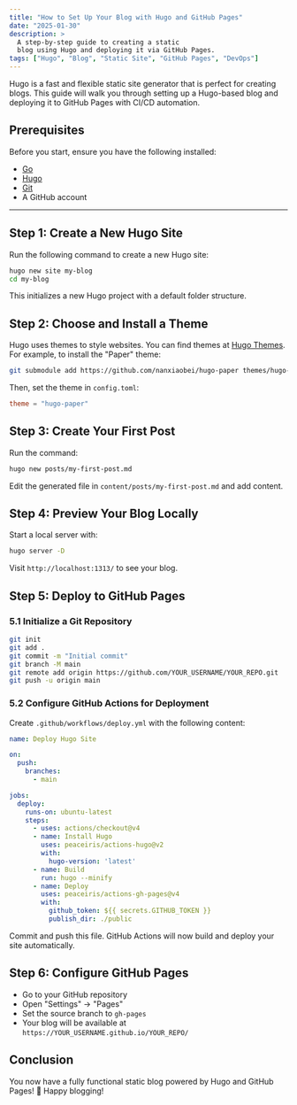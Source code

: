 ```yaml
---
title: "How to Set Up Your Blog with Hugo and GitHub Pages"
date: "2025-01-30"
description: >
  A step-by-step guide to creating a static
  blog using Hugo and deploying it via GitHub Pages.
tags: ["Hugo", "Blog", "Static Site", "GitHub Pages", "DevOps"]
---
```


Hugo is a fast and flexible static site generator that is perfect
for creating blogs. This guide will walk you through setting up a
Hugo-based blog and deploying it to GitHub Pages with CI/CD automation.

## Prerequisites

Before you start, ensure you have the following installed:

* [Go](https://go.dev/dl/)
* [Hugo](https://gohugo.io/getting-started/installing/)
* [Git](https://git-scm.com/downloads)
* A GitHub account

___

## Step 1: Create a New Hugo Site

Run the following command to create a new Hugo site:

```sh
hugo new site my-blog
cd my-blog
```

This initializes a new Hugo project with a default folder structure.

## Step 2: Choose and Install a Theme

Hugo uses themes to style websites. You can find themes at
[Hugo Themes](https://themes.gohugo.io/). For example, to install
the "Paper" theme:

```sh
git submodule add https://github.com/nanxiaobei/hugo-paper themes/hugo-paper
```

Then, set the theme in `config.toml`:

```toml
theme = "hugo-paper"
```

## Step 3: Create Your First Post

Run the command:

```sh
hugo new posts/my-first-post.md
```

Edit the generated file in `content/posts/my-first-post.md` and add content.

## Step 4: Preview Your Blog Locally

Start a local server with:

```sh
hugo server -D
```

Visit `http://localhost:1313/` to see your blog.

## Step 5: Deploy to GitHub Pages

### 5.1 Initialize a Git Repository

```sh
git init
git add .
git commit -m "Initial commit"
git branch -M main
git remote add origin https://github.com/YOUR_USERNAME/YOUR_REPO.git
git push -u origin main
```

### 5.2 Configure GitHub Actions for Deployment

Create `.github/workflows/deploy.yml` with the following content:

```yaml
name: Deploy Hugo Site

on:
  push:
    branches:
      - main

jobs:
  deploy:
    runs-on: ubuntu-latest
    steps:
      - uses: actions/checkout@v4
      - name: Install Hugo
        uses: peaceiris/actions-hugo@v2
        with:
          hugo-version: 'latest'
      - name: Build
        run: hugo --minify
      - name: Deploy
        uses: peaceiris/actions-gh-pages@v4
        with:
          github_token: ${{ secrets.GITHUB_TOKEN }}
          publish_dir: ./public
```

Commit and push this file. GitHub Actions will now build and deploy your site automatically.

## Step 6: Configure GitHub Pages

* Go to your GitHub repository
* Open "Settings" → "Pages"
* Set the source branch to `gh-pages`
* Your blog will be available at `https://YOUR_USERNAME.github.io/YOUR_REPO/`

## Conclusion

You now have a fully functional static blog powered by Hugo and
GitHub Pages! 🎉 Happy blogging!
